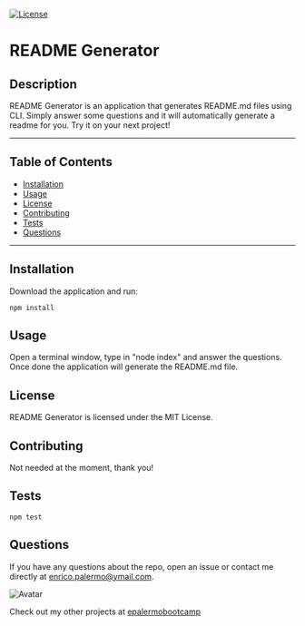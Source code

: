 
[![License](https://img.shields.io/badge/License-MIT-yellow.svg)](https://opensource.org/licenses/MIT)

# README Generator

## Description

README Generator is an application that generates README.md files using CLI. Simply answer some questions and it will automatically generate a readme for you. Try it on your next project!

---

## Table of Contents

* [Installation](#installation)
* [Usage](#usage)
* [License](#license)
* [Contributing](#contributing)
* [Tests](#tests)
* [Questions](#questions)

---

## Installation

Download the application and run:

```
npm install
```

## Usage

Open a terminal window, type in "node index" and answer the questions. Once done the application will generate the README.md file.

## License

README Generator is licensed under the MIT License.

## Contributing

Not needed at the moment, thank you!

## Tests

```
npm test
```

## Questions

If you have any questions about the repo, open an issue or contact me directly at [enrico.palermo@ymail.com](mailto:enrico.palermo@ymail.com). 

![Avatar](https://avatars.githubusercontent.com/u/141057897?v=4&s=100) 

Check out my other projects at [epalermobootcamp](https://github.com/epalermobootcamp)

